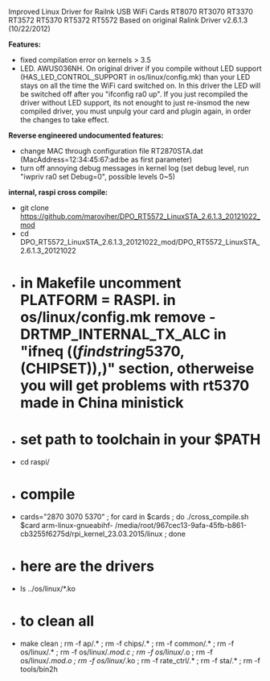 Improved Linux Driver for Railnk USB WiFi Cards RT8070 RT3070 RT3370 RT3572 RT5370 RT5372 RT5572
Based on original Ralink Driver v2.6.1.3 (10/22/2012)

<b>Features:</b><br>
* fixed compilation error on kernels > 3.5<br>
* LED. AWUS036NH. On original driver if you compile without LED support (HAS_LED_CONTROL_SUPPORT in os/linux/config.mk) than your LED stays on all the time the WiFi card switched on. In this driver the LED will be switched off after you "ifconfig ra0 up". If you just recompiled the driver without LED support, its not enought to just re-insmod the new compiled driver, you must unpulg your card and plugin again, in order the changes to take effect.<br>

<b>Reverse engineered undocumented features:</b>
* change MAC through configuration file RT2870STA.dat (MacAddress=12:34:45:67:ad:be as first parameter)
* turn off annoying debug messages in kernel log (set debug level, run "iwpriv ra0 set Debug=0", possible levels 0~5)


<b>internal, raspi cross compile:<br></b>
* git clone https://github.com/maroviher/DPO_RT5572_LinuxSTA_2.6.1.3_20121022_mod<br>
* cd DPO_RT5572_LinuxSTA_2.6.1.3_20121022_mod/DPO_RT5572_LinuxSTA_2.6.1.3_20121022<br>
* # in Makefile uncomment PLATFORM = RASPI. in os/linux/config.mk remove -DRTMP_INTERNAL_TX_ALC in "ifneq ($(findstring 5370,$(CHIPSET)),)" section, otherweise you will get problems with rt5370 made in China ministick<br>
* # set path to toolchain in your $PATH
* cd raspi/<br>
* # compile
* cards="2870 3070 5370" ; for card in $cards ; do ./cross_compile.sh $card arm-linux-gnueabihf- /media/root/967cec13-9afa-45fb-b861-cb3255f6275d/rpi_kernel_23.03.2015/linux ; done<br>
* # here are the drivers
* ls ../os/linux/*.ko
* # to clean all
* make clean ; rm -f ap/.* ; rm -f chips/.* ; rm -f common/.* ; rm -f os/linux/.* ; rm -f os/linux/*.mod.c ; rm -f os/linux/*.o ; rm -f os/linux/*.mod.o ; rm -f os/linux/*.ko ; rm -f rate_ctrl/.* ; rm -f sta/.* ; rm -f tools/bin2h
